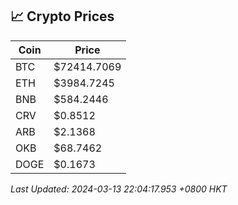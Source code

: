 ## 📈 Crypto Prices

| Coin | Price |
| ---- | ----- |
| BTC | $72414.7069 |
| ETH | $3984.7245 |
| BNB | $584.2446 |
| CRV | $0.8512 |
| ARB | $2.1368 |
| OKB | $68.7462 |
| DOGE | $0.1673 |

_Last Updated: 2024-03-13 22:04:17.953 +0800 HKT_